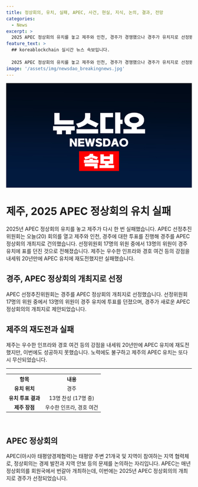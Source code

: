 ```yaml
---
title: 정상회의, 유치, 실패, APEC, 사건, 현실, 지식, 논의, 결과, 전망
categories:
  - News
excerpt: >
  2025 APEC 정상회의 유치를 놓고 제주와 인천, 경주가 경쟁했으나 경주가 유치지로 선정됐다. 선정위원회 17명 중 13명이 경주를 지지했고, 제주는 20년만에 다시 유치에 도전했지만 실패했다. 제주는 인프라와 경호 여건 등을 내세웠으나 미치지 못했다. 해당 결정은 한국 정치와 경제에 큰 영향을 미칠 것으로 예상된다.
feature_text: >
  ## koreablockchain 실시간 뉴스 속보입니다.

  2025 APEC 정상회의 유치를 놓고 제주와 인천, 경주가 경쟁했으나 경주가 유치지로 선정됐다. 선정위원회 17명 중 13명이 경주를 지지했고, 제주는 20년만에 다시 유치에 도전했지만 실패했다. 제주는 인프라와 경호 여건 등을 내세웠으나 미치지 못했다. 해당 결정은 한국 정치와 경제에 큰 영향을 미칠 것으로 예상된다.
image: '/assets/img/newsdao_breakingnews.jpg'
---
```


<p><img src="/assets/img/newsdao_breakingnews.jpg" alt="koreablockchain 속보" /></p>

<h1>제주, 2025 APEC 정상회의 유치 실패</h1>

<p data-ke-size="size16">2025년 APEC 정상회의 유치를 놓고 제주가 다시 한 번 실패했습니다. APEC 선정추진위원회는 오늘(20) 회의를 열고 제주와 인천, 경주에 대한 투표를 진행해 경주를 APEC 정상회의 개최지로 건의했습니다. 선정위원회 17명의 위원 중에서 13명의 위원이 경주 유치에 표를 던진 것으로 전해졌습니다. 제주는 우수한 인프라와 경호 여건 등의 강점을 내세워 20년만에 APEC 유치에 재도전했지만 실패했습니다.</p>

<h2 data-ke-size="size26">경주, APEC 정상회의 개최지로 선정</h2>

<p data-ke-size="size16">APEC 선정추진위원회는 경주를 APEC 정상회의 개최지로 선정했습니다. 선정위원회 17명의 위원 중에서 13명의 위원이 경주 유치에 투표를 던졌으며, 경주가 새로운 APEC 정상회의의 개최지로 제안되었습니다.</p>

<h2 data-ke-size="size26">제주의 재도전과 실패</h2>

<p data-ke-size="size16">제주는 우수한 인프라와 경호 여건 등의 강점을 내세워 20년만에 APEC 유치에 재도전했지만, 이번에도 성공하지 못했습니다. 노력에도 불구하고 제주의 APEC 유치는 또다시 무산되었습니다.</p>

<hr>

<table>
  <tr>
    <th>항목</th>
    <th>내용</th>
  </tr>
  <tr>
    <td style="text-align: center; height: 17px;"><b>유치 위치</b></td>
    <td style="text-align: center; height: 17px;">경주</td>
  </tr>
  <tr>
    <td style="text-align: center; height: 17px;"><b>유치 투표 결과</b></td>
    <td style="text-align: center; height: 17px;">13명 찬성 (17명 중)</td>
  </tr>
  <tr>
    <td style="text-align: center; height: 17px;"><b>제주 장점</b></td>
    <td style="text-align: center; height: 17px;">우수한 인프라, 경호 여건</td>
  </tr>
</table>

<p data-ke-size="size16">&nbsp;</p>

<h2 data-ke-size="size26">APEC 정상회의</h2>

<p data-ke-size="size16">APEC(아시아 태평양경제협력)는 태평양 주변 21개국 및 지역이 참여하는 지역 협력체로, 정상회의는 경제 발전과 지역 안보 등의 문제를 논의하는 자리입니다. APEC는 매년 정상회의를 회원국에서 번갈아 개최하는데, 이번에는 2025년 APEC 정상회의의 개최지로 경주가 선정되었습니다.</p>

